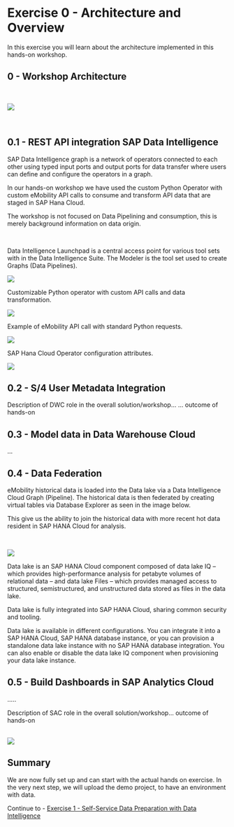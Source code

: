 # Exercise 0 - Architecture and Overview

In this exercise you will learn about the architecture implemented in this hands-on workshop.

## 0 - Workshop Architecture

<br>

![](/exercises/Images/arch.jpg)

<br>

<!-- ## Exercise 0.2 - SAP Data Intelligence -->
## 0.1 - REST API integration SAP Data Intelligence 

SAP Data Intelligence graph is a network of operators connected to each other using typed input ports and output ports for data transfer where users can define and configure the operators in a graph.

In our hands-on workshop we have used the custom Python Operator with custom eMobility API calls to consume and transform API data that are staged in SAP Hana Cloud.

The workshop is not focused on Data Pipelining and consumption, this is merely background information on data origin.

<br>

Data Intelligence Launchpad is a central access point for various tool sets with in the Data Intelligence Suite. The Modeler is the tool set used to create Graphs (Data Pipelines).

![](/exercises/Images/mod_1.jpg)

Customizable Python operator with custom API calls and data transformation.

![](/exercises/Images/mod_2.jpg)

Example of eMobility API call with standard Python requests.

![](/exercises/Images/mod_3.jpg)


SAP Hana Cloud Operator configuration attributes.

![](/exercises/Images/mod_4.jpg)



<!-- ## Exercise 0.3 - SAP Data Warehouse Cloud -->
## 0.2 - S/4 User Metadata Integration

Description of DWC role in the overall solution/workshop... ... outcome of hands-on

## 0.3 - Model data in Data Warehouse Cloud
 


...


## 0.4 - Data Federation

eMobility historical data is loaded into the Data lake via a Data Intelligence Cloud Graph (Pipeline). The historical data is then federated by creating virtual tables via Database Explorer as seen in the image below.

This give us the ability to join the historical data with more recent hot data resident in SAP HANA Cloud for analysis.

<br>


![](/exercises/Images/fed.jpg)

Data lake is an SAP HANA Cloud component composed of data lake IQ – which provides high-performance analysis for petabyte volumes of relational data – and data lake Files – which provides managed access to structured, semistructured, and unstructured data stored as files in the data lake.

Data lake is fully integrated into SAP HANA Cloud, sharing common security and tooling.

Data lake is available in different configurations. You can integrate it into a SAP HANA Cloud, SAP HANA database instance, or you can provision a standalone data lake instance with no SAP HANA database integration. You can also enable or disable the data lake IQ component when provisioning your data lake instance.

## 0.5 - Build Dashboards in SAP Analytics Cloud


 .....

Description of SAC role in the overall solution/workshop... outcome of hands-on


<br>![](/exercises/ex0/images/subscribe_webide.png)




## Summary

We are now fully set up and can start with the actual hands on exercise. In the very next step, we will upload the demo project, to have an environment with data.

Continue to - [Exercise 1 - Self-Service Data Preparation with Data Intelligence](../ex1/README.md)